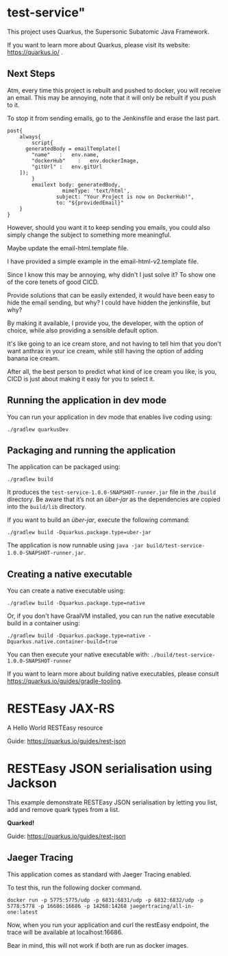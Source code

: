 # test-service"

This project uses Quarkus, the Supersonic Subatomic Java Framework.

If you want to learn more about Quarkus, please visit its website: https://quarkus.io/ .

## Next Steps
Atm, every time this project is rebuilt and pushed to docker, you will receive an email.
This may be annoying, note that it will only be rebuilt if you push to it.

To stop it from sending emails, go to the Jenkinsfile and erase the last part.

    post{
        always{
            script{
          generatedBody = emailTemplate([
            "name"   :   env.name,
            "dockerHub"    :   env.dockerImage,
            "gitUrl" :   env.gitUrl
        ]);
            }
            emailext body: generatedBody,
                      mimeType: 'text/html',
                    subject: "Your Project is now on DockerHub!",
                    to: "${providedEmail}"
        }
    }
    
However, should you want it to keep sending you emails, you could also simply change the subject to something more meaningful.

Maybe update the email-html.template file.

I have provided a simple example in the email-html-v2.template file.

Since I know this may be annoying, why didn't I just solve it?
To show one of the core tenets of good CICD.

Provide solutions that can be easily extended, it would have been easy to hide the email sending, but why?
I could have hidden the jenkinsfile, but why?

By making it available, I provide you, the developer, with the option of choice, while also providing a sensible default option.

It's like going to an ice cream store, and not having to tell him that you don't want anthrax in your ice cream, while still having the option of adding banana ice cream.

After all, the best person to predict what kind of ice cream you like, is you, CICD is just about making it easy for you to select it.

## Running the application in dev mode

You can run your application in dev mode that enables live coding using:
```shell script
./gradlew quarkusDev
```

## Packaging and running the application

The application can be packaged using:
```shell script
./gradlew build
```
It produces the `test-service-1.0.0-SNAPSHOT-runner.jar` file in the `/build` directory.
Be aware that it’s not an _über-jar_ as the dependencies are copied into the `build/lib` directory.

If you want to build an _über-jar_, execute the following command:
```shell script
./gradlew build -Dquarkus.package.type=uber-jar
```

The application is now runnable using `java -jar build/test-service-1.0.0-SNAPSHOT-runner.jar`.

## Creating a native executable

You can create a native executable using: 
```shell script
./gradlew build -Dquarkus.package.type=native
```

Or, if you don't have GraalVM installed, you can run the native executable build in a container using: 
```shell script
./gradlew build -Dquarkus.package.type=native -Dquarkus.native.container-build=true
```

You can then execute your native executable with: `./build/test-service-1.0.0-SNAPSHOT-runner`

If you want to learn more about building native executables, please consult https://quarkus.io/guides/gradle-tooling.

# RESTEasy JAX-RS

<p>A Hello World RESTEasy resource</p>

Guide: https://quarkus.io/guides/rest-json

# RESTEasy JSON serialisation using Jackson

<p>This example demonstrate RESTEasy JSON serialisation by letting you list, add and remove quark types from a list.</p>
<p><b>Quarked!</b></p>

Guide: https://quarkus.io/guides/rest-json


## Jaeger Tracing
This application comes as standard with Jaeger Tracing enabled.

To test this, run the following docker command.

    docker run -p 5775:5775/udp -p 6831:6831/udp -p 6832:6832/udp -p 5778:5778 -p 16686:16686 -p 14268:14268 jaegertracing/all-in-one:latest

Now, when you run your application and curl the restEasy endpoint, the trace will be available at localhost:16686.

Bear in mind, this will not work if both are run as docker images.